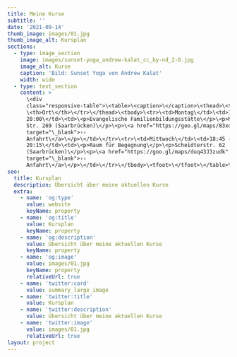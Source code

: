 ```yaml
---
title: Meine Kurse
subtitle: ''
date: '2021-09-14'
thumb_image: images/01.jpg
thumb_image_alt: Kursplan
sections:
  - type: image_section
    image: images/sunset-yoga_andrew-kalat_cc_by-nd_2-0.jpg
    image_alt: Kurse
    caption: 'Bild: Sunset Yoga von Andrew Kalat'
    width: wide
  - type: text_section
    content: >
      \<div
      class="responsive-table">\<table>\<caption>\</caption>\<thead>\<tr>\<th>Tag\</th>\<th>Zeit\</th> 
      \<th>Ort\</th>\</tr>\</thead>\<tbody>\<tr>\<td>Montag\</td>\<td>18:30 -
      20:00\</td>\<td>\<p>Evangelische Familienbildungsstätte\</p>\<p>Mainzer
      Str. 269 (Saarbrücken)\</p>\<p>\<a href="https://goo.gl/maps/83xotMyjPzG2"
      target="\_blank">››
      Anfahrt\</a>\</p>\</td>\</tr>\<tr>\<td>Mittwoch\</td>\<td>18:45 -
      20:15\</td>\<td>\<p>Raum für Begegnung\</p>\<p>Scheidterstr. 62
      (Saarbrücken)\</p>\<p>\<a href="https://goo.gl/maps/duq43J3zudk"
      target="\_blank">››
      Anfahrt\</a>\</p>\</td>\</tr>\</tbody>\<tfoot>\</tfoot>\</table>\</div>
seo:
  title: Kursplan
  description: Übersicht über meine aktuellen Kurse
  extra:
    - name: 'og:type'
      value: website
      keyName: property
    - name: 'og:title'
      value: Kursplan
      keyName: property
    - name: 'og:description'
      value: Übersicht über meine aktuellen Kurse
      keyName: property
    - name: 'og:image'
      value: images/01.jpg
      keyName: property
      relativeUrl: true
    - name: 'twitter:card'
      value: summary_large_image
    - name: 'twitter:title'
      value: Kursplan
    - name: 'twitter:description'
      value: Übersicht über meine aktuellen Kurse
    - name: 'twitter:image'
      value: images/01.jpg
      relativeUrl: true
layout: project
---
```

